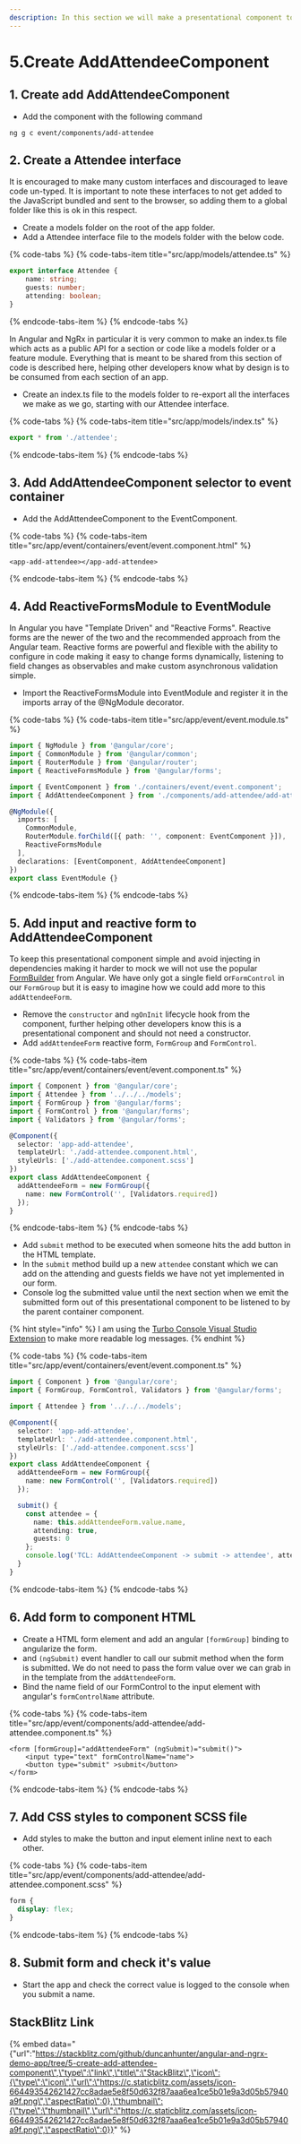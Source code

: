 ```yaml
---
description: In this section we will make a presentational component to add attendees.
---
```


# 5.Create AddAttendeeComponent

## 1.  Create add AddAttendeeComponent

* Add the component with the following command

```text
ng g c event/components/add-attendee
```

## 2.  Create a Attendee interface

It is encouraged to make many custom interfaces and discouraged to leave code un-typed. It is important to note these interfaces to not get added to the JavaScript bundled and sent to the browser, so adding them to a global folder like this is ok in this respect. 

* Create a models folder on the root of the app folder.
* Add a Attendee interface file to the models folder with the below code.

{% code-tabs %}
{% code-tabs-item title="src/app/models/attendee.ts" %}
```typescript
export interface Attendee {
    name: string;
    guests: number;
    attending: boolean;
}

```
{% endcode-tabs-item %}
{% endcode-tabs %}

In Angular and NgRx in particular it is very common to make an index.ts file which acts as a public API for a section or code like a models folder or a feature module. Everything that is meant to be shared from this section of code is described here, helping other developers know what by design is to be consumed from each section of an app.

* Create an index.ts file to the models folder to re-export all the interfaces we make as we go, starting with our Attendee interface.

{% code-tabs %}
{% code-tabs-item title="src/app/models/index.ts" %}
```typescript
export * from './attendee';

```
{% endcode-tabs-item %}
{% endcode-tabs %}

## 3. Add AddAttendeeComponent selector to event container

* Add the AddAttendeeComponent to  the EventComponent.

{% code-tabs %}
{% code-tabs-item title="src/app/event/containers/event/event.component.html" %}
```markup
<app-add-attendee></app-add-attendee>
```
{% endcode-tabs-item %}
{% endcode-tabs %}

## 4. Add ReactiveFormsModule to EventModule

In Angular you have "Template Driven" and  "Reactive Forms". Reactive forms are the newer of the two and the recommended approach from the Angular team. Reactive forms are powerful and flexible with the ability to configure in code making it easy to change forms dynamically, listening to field changes as observables and make custom asynchronous validation simple.

* Import the ReactiveFormsModule into EventModule and register it in the imports array of the @NgModule decorator.

{% code-tabs %}
{% code-tabs-item title="src/app/event/event.module.ts" %}
```typescript
import { NgModule } from '@angular/core';
import { CommonModule } from '@angular/common';
import { RouterModule } from '@angular/router';
import { ReactiveFormsModule } from '@angular/forms';

import { EventComponent } from './containers/event/event.component';
import { AddAttendeeComponent } from './components/add-attendee/add-attendee.component';

@NgModule({
  imports: [
    CommonModule,
    RouterModule.forChild([{ path: '', component: EventComponent }]),
    ReactiveFormsModule
  ],
  declarations: [EventComponent, AddAttendeeComponent]
})
export class EventModule {}

```
{% endcode-tabs-item %}
{% endcode-tabs %}

## 5. Add input and reactive form to AddAttendeeComponent

To keep this presentational component simple and avoid injecting in dependencies making it harder to mock we will not use the popular [FormBuilder](https://angular.io/api/forms/FormBuilder) from Angular. We have only got a single field or`FormControl` in our `FormGroup` but it is easy to imagine how we could add more to this `addAttendeeForm`.

* Remove the `constructor` and `ngOnInit` lifecycle hook from the component, further helping other developers know this is a presentational component and should not need a constructor.
* Add `addAttendeeForm` reactive form, `FormGroup` and `FormControl`.

{% code-tabs %}
{% code-tabs-item title="src/app/event/containers/event/event.component.ts" %}
```typescript
import { Component } from '@angular/core';
import { Attendee } from '../../../models';
import { FormGroup } from '@angular/forms';
import { FormControl } from '@angular/forms';
import { Validators } from '@angular/forms';

@Component({
  selector: 'app-add-attendee',
  templateUrl: './add-attendee.component.html',
  styleUrls: ['./add-attendee.component.scss']
})
export class AddAttendeeComponent {
  addAttendeeForm = new FormGroup({
    name: new FormControl('', [Validators.required])
  });
}

```
{% endcode-tabs-item %}
{% endcode-tabs %}

* Add `submit` method to be executed when someone hits the add button in the HTML template.
* In the `submit` method build up a new `attendee` constant which we can add on the attending and guests fields we have not yet implemented in our form.
* Console log the submitted value until the next section when we emit the submitted form out of this presentational component to be listened to by the parent container component.

{% hint style="info" %}
I am using the [Turbo Console Visual Studio Extension](https://marketplace.visualstudio.com/items?itemName=ChakrounAnas.turbo-console-log) to make more readable log messages. 
{% endhint %}

{% code-tabs %}
{% code-tabs-item title="src/app/event/containers/event/event.component.ts" %}
```typescript
import { Component } from '@angular/core';
import { FormGroup, FormControl, Validators } from '@angular/forms';

import { Attendee } from '../../../models';

@Component({
  selector: 'app-add-attendee',
  templateUrl: './add-attendee.component.html',
  styleUrls: ['./add-attendee.component.scss']
})
export class AddAttendeeComponent {
  addAttendeeForm = new FormGroup({
    name: new FormControl('', [Validators.required])
  });

  submit() {
    const attendee = {
      name: this.addAttendeeForm.value.name,
      attending: true,
      guests: 0
    };
    console.log('TCL: AddAttendeeComponent -> submit -> attendee', attendee);
  }
}
```
{% endcode-tabs-item %}
{% endcode-tabs %}

## 6. Add form to component HTML

* Create a HTML form element and add an angular `[formGroup]` binding to angularize the form.
*  and `(ngSubmit)` event handler to call our submit method when the form is submitted. We do not need to pass the form value over we can grab in in the template from the `addAttendeeForm`.
* Bind the name field of our FormControl to the input element with angular's `formControlName` attribute.

{% code-tabs %}
{% code-tabs-item title="src/app/event/components/add-attendee/add-attendee.component.ts" %}
```markup
<form [formGroup]="addAttendeeForm" (ngSubmit)="submit()">
    <input type="text" formControlName="name">
    <button type="submit" >submit</button>
</form>

```
{% endcode-tabs-item %}
{% endcode-tabs %}

## 7. Add CSS styles to component SCSS file

* Add styles to make the button and input element inline next to each other.

{% code-tabs %}
{% code-tabs-item title="src/app/event/components/add-attendee/add-attendee.component.scss" %}
```css
form {
  display: flex;
}

```
{% endcode-tabs-item %}
{% endcode-tabs %}

## 8. Submit form and check it's value

* Start the app and check the correct value is logged to the console when you submit a name.

## StackBlitz Link

{% embed data="{\"url\":\"https://stackblitz.com/github/duncanhunter/angular-and-ngrx-demo-app/tree/5-create-add-attendee-component\",\"type\":\"link\",\"title\":\"StackBlitz\",\"icon\":{\"type\":\"icon\",\"url\":\"https://c.staticblitz.com/assets/icon-664493542621427cc8adae5e8f50d632f87aaa6ea1ce5b01e9a3d05b57940a9f.png\",\"aspectRatio\":0},\"thumbnail\":{\"type\":\"thumbnail\",\"url\":\"https://c.staticblitz.com/assets/icon-664493542621427cc8adae5e8f50d632f87aaa6ea1ce5b01e9a3d05b57940a9f.png\",\"aspectRatio\":0}}" %}

